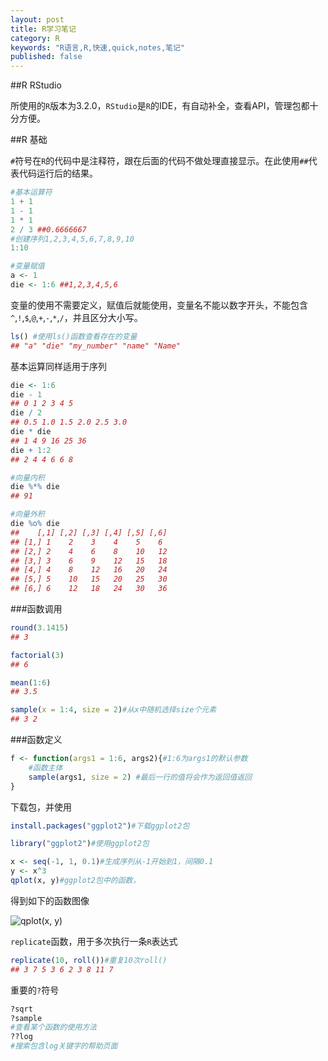 ```yaml
---
layout: post
title: R学习笔记
category: R
keywords: "R语言,R,快速,quick,notes,笔记"
published: false
---
```


##R RStudio

所使用的`R`版本为3.2.0，`RStudio`是`R`的IDE，有自动补全，查看API，管理包都十分方便。

##R 基础

`#`符号在`R`的代码中是注释符，跟在后面的代码不做处理直接显示。在此使用`##`代表代码运行后的结果。

```r
#基本运算符
1 + 1
1 - 1
1 * 1
2 / 3 ##0.6666667
#创建序列1,2,3,4,5,6,7,8,9,10
1:10

#变量赋值
a <- 1
die <- 1:6 ##1,2,3,4,5,6
```

变量的使用不需要定义，赋值后就能使用，变量名不能以数字开头，不能包含`^`,`!`,`$`,`@`,`+`,`-`,`*`,`/`，并且区分大小写。

```r
ls() #使用ls()函数查看存在的变量
## "a" "die" "my_number" "name" "Name"
```

基本运算同样适用于序列

```r
die <- 1:6
die - 1
## 0 1 2 3 4 5
die / 2
## 0.5 1.0 1.5 2.0 2.5 3.0
die * die
## 1 4 9 16 25 36
die + 1:2
## 2 4 4 6 6 8

#向量内积
die %*% die
## 91

#向量外积
die %o% die
##    [,1] [,2] [,3] [,4] [,5] [,6]
## [1,] 1 	 2    3    4    5    6
## [2,] 2    4    6    8    10   12
## [3,] 3    6    9    12   15   18
## [4,] 4    8    12   16   20   24
## [5,] 5    10   15   20   25   30
## [6,] 6    12   18   24   30   36
```

###函数调用

```r
round(3.1415)
## 3

factorial(3)
## 6

mean(1:6)
## 3.5

sample(x = 1:4, size = 2)#从x中随机选择size个元素
## 3 2
```

###函数定义

```r
f <- function(args1 = 1:6, args2){#1:6为args1的默认参数
	#函数主体
	sample(args1, size = 2) #最后一行的值将会作为返回值返回
}
```

下载包，并使用

```r
install.packages("ggplot2")#下载ggplot2包

library("ggplot2")#使用ggplot2包

x <- seq(-1, 1, 0.1)#生成序列从-1开始到1，间隔0.1
y <- x^3
qplot(x, y)#ggplot2包中的函数，
```

得到如下的函数图像

![qplot(x, y)]({{site.url}}/assets/my-R-notes/qplot_function.png)

`replicate`函数，用于多次执行一条`R`表达式

```r
replicate(10, roll())#重复10次roll()
## 3 7 5 3 6 2 3 8 11 7
```

重要的`?`符号

```r
?sqrt
?sample
#查看某个函数的使用方法
??log
#搜索包含log关键字的帮助页面
```

